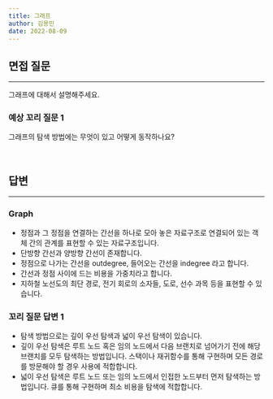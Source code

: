 ```yaml
---
title: 그래프
author: 김용민
date: 2022-08-09
---
```


## 면접 질문

---

그래프에 대해서 설명해주세요.

### 예상 꼬리 질문 1

그래프의 탐색 방법에는 무엇이 있고 어떻게 동작하나요?

<br>

## 답변

---

### Graph

* 정점과 그 정점을 연결하는 간선을 하나로 모아 놓은 자료구조로 연결되어 있는 객체 간의 관계를 표현할 수 있는 자료구조입니다.
* 단방향 간선과 양방향 간선이 존재합니다.
* 정점으로 나가는 간선을 outdegree, 들어오는 간선을 indegree 라고 합니다.
* 간선과 정점 사이에 드는 비용을 가중치라고 합니다.
* 지하철 노선도의 최단 경로, 전기 회로의 소자들, 도로, 선수 과목 등을 표현할 수 있습니다.

### 꼬리 질문 답변 1

* 탐색 방법으로는 깊이 우선 탐색과 넓이 우선 탐색이 있습니다.
* 깊이 우선 탐색은 루트 노드 혹은 임의 노드에서 다음 브랜치로 넘어가기 전에 해당 브랜치를 모두 탐색하는 방법입니다. 스택이나 재귀함수를 통해 구현하며 모든 경로를 방문해야 할 경우 사용에 적합합니다.
* 넓이 우선 탐색은 루트 노드 또는 임의 노드에서 인접한 노드부터 먼저 탐색하는 방법입니다. 큐를 통해 구현하며 최소 비용을 탐색에 적합합니다.

